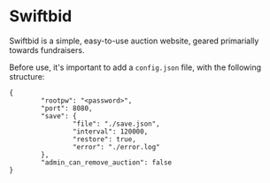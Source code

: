 # Swiftbid

Swiftbid is a simple, easy-to-use auction website, geared primarially towards fundraisers.

Before use, it's important to add a `config.json` file, with the following structure:

```
{
        "rootpw": "<password>",
        "port": 8080,
        "save": {
                "file": "./save.json",
                "interval": 120000,
                "restore": true,
                "error": "./error.log"
        },
        "admin_can_remove_auction": false
}
```
